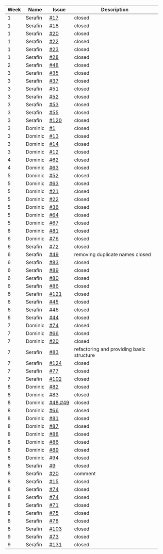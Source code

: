 | Week | Name     | Issue | Description                                     |
|------|----------|-------|-------------------------------------------------|
|1|Serafin|[#17](https://github.com/sopra-fs24-group-46/server/issues/17)|closed|
|1|Serafin|[#18](https://github.com/sopra-fs24-group-46/server/issues/18)|closed|
|1|Serafin|[#20](https://github.com/sopra-fs24-group-46/server/issues/20)|closed|
|1|Serafin|[#22](https://github.com/sopra-fs24-group-46/server/issues/22)|closed|
|1|Serafin|[#23](https://github.com/sopra-fs24-group-46/server/issues/23)|closed|
|1|Serafin|[#28](https://github.com/sopra-fs24-group-46/server/issues/28)|closed|
|2|Serafin|[#48](https://github.com/sopra-fs24-group-46/server/issues/48)|closed|
|3|Serafin|[#35](https://github.com/sopra-fs24-group-46/server/issues/35)|closed|
|3|Serafin|[#37](https://github.com/sopra-fs24-group-46/server/issues/37)|closed|
|3|Serafin|[#51](https://github.com/sopra-fs24-group-46/server/issues/51)|closed|
|3|Serafin|[#52](https://github.com/sopra-fs24-group-46/server/issues/52)|closed|
|3|Serafin|[#53](https://github.com/sopra-fs24-group-46/server/issues/53)|closed|
|3|Serafin|[#55](https://github.com/sopra-fs24-group-46/server/issues/55)|closed|
|3|Serafin|[#120](https://github.com/sopra-fs24-group-46/server/issues/120)|closed|
|3|Dominic|[#1](https://github.com/https://github.com/sopra-fs24-group-46/client/issues/1)|closed|
|3|Dominic|[#13](https://github.com/https://github.com/sopra-fs24-group-46/client/issues/13)|closed|
|3|Dominic|[#14](https://github.com/https://github.com/sopra-fs24-group-46/client/issues/14)|closed|
|3|Dominic|[#12](https://github.com/https://github.com/sopra-fs24-group-46/client/issues/12)|closed|
|4|Dominic|[#62](https://github.com/https://github.com/sopra-fs24-group-46/client/issues/62)|closed|
|4|Dominic|[#63](https://github.com/https://github.com/sopra-fs24-group-46/client/issues/63)|closed|
|5|Dominic|[#52](https://github.com/https://github.com/sopra-fs24-group-46/client/issues/52)|closed|
|5|Dominic|[#63](https://github.com/https://github.com/sopra-fs24-group-46/client/issues/63)|closed|
|5|Dominic|[#21](https://github.com/https://github.com/sopra-fs24-group-46/client/issues/21)|closed|
|5|Dominic|[#22](https://github.com/https://github.com/sopra-fs24-group-46/client/issues/22)|closed|
|5|Dominic|[#36](https://github.com/https://github.com/sopra-fs24-group-46/client/issues/36)|closed|
|5|Dominic|[#64](https://github.com/https://github.com/sopra-fs24-group-46/client/issues/64)|closed|
|5|Dominic|[#67](https://github.com/https://github.com/sopra-fs24-group-46/client/issues/67)|closed|
|6|Dominic|[#81](https://github.com/https://github.com/sopra-fs24-group-46/client/issues/81)|closed|
|6|Dominic|[#76](https://github.com/https://github.com/sopra-fs24-group-46/client/issues/76)|closed|
|6|Serafin|[#72](https://github.com/sopra-fs24-group-46/server/issues/72)|closed|
|6|Serafin|[#49](https://github.com/sopra-fs24-group-46/server/issues/49)|removing duplicate names closed|
|6|Serafin|[#83](https://github.com/sopra-fs24-group-46/server/issues/83)|closed|
|6|Serafin|[#89](https://github.com/sopra-fs24-group-46/server/issues/89)|closed|
|6|Serafin|[#80](https://github.com/sopra-fs24-group-46/server/issues/80)|closed|
|6|Serafin|[#86](https://github.com/sopra-fs24-group-46/server/issues/86)|closed|
|6|Serafin|[#121](https://github.com/sopra-fs24-group-46/server/issues/121)|closed|
|6|Serafin|[#45](https://github.com/sopra-fs24-group-46/client/issues/45)|closed|
|6|Serafin|[#46](https://github.com/sopra-fs24-group-46/client/issues/46)|closed|
|6|Serafin|[#44](https://github.com/sopra-fs24-group-46/client/issues/44)|closed|
|7|Dominic|[#74](https://github.com/https://github.com/sopra-fs24-group-46/client/issues/74)|closed|
|7|Dominic|[#66](https://github.com/https://github.com/sopra-fs24-group-46/client/issues/66)|closed|
|7|Dominic|[#20](https://github.com/https://github.com/sopra-fs24-group-46/client/issues/20)|closed|
|7|Serafin|[#83](https://github.com/sopra-fs24-group-46/client/issues/83)|refactoring and providing basic structure|
|7|Serafin|[#124](https://github.com/sopra-fs24-group-46/server/issues/124)|closed|
|7|Serafin|[#77](https://github.com/sopra-fs24-group-46/server/issues/77)|closed|
|7|Serafin|[#102](https://github.com/sopra-fs24-group-46/client/issues/102)|closed|
|8|Dominic|[#82](https://github.com/https://github.com/sopra-fs24-group-46/client/issues/82)|closed|
|8|Dominic|[#83](https://github.com/https://github.com/sopra-fs24-group-46/client/issues/83)|closed|
|8|Dominic|[#48](https://github.com/https://github.com/sopra-fs24-group-46/client/issues/49),[#49](https://github.com/https://github.com/sopra-fs24-group-46/client/issues/49)|closed|
|8|Dominic|[#66](https://github.com/https://github.com/sopra-fs24-group-46/client/issues/66)|closed|
|8|Dominic|[#81](https://github.com/https://github.com/sopra-fs24-group-46/client/issues/81)|closed|
|8|Dominic|[#87](https://github.com/https://github.com/sopra-fs24-group-46/client/issues/87)|closed|
|8|Dominic|[#88](https://github.com/https://github.com/sopra-fs24-group-46/client/issues/88)|closed|
|8|Dominic|[#86](https://github.com/https://github.com/sopra-fs24-group-46/client/issues/86)|closed|
|8|Dominic|[#89](https://github.com/https://github.com/sopra-fs24-group-46/client/issues/89)|closed|
|8|Dominic|[#94](https://github.com/https://github.com/sopra-fs24-group-46/client/issues/94)|closed|
|8|Serafin|[#9](https://github.com/sopra-fs24-group-46/server/issues/9)|closed|
|8|Serafin|[#20](https://github.com/sopra-fs24-group-46/client/issues/20)|comment| 
|8|Serafin|[#15](https://github.com/sopra-fs24-group-46/client/issues/15)|closed|
|8|Serafin|[#74](https://github.com/sopra-fs24-group-46/server/issues/74)|closed|
|8|Serafin|[#74](https://github.com/sopra-fs24-group-46/client/issues/74)|closed|
|8|Serafin|[#71](https://github.com/sopra-fs24-group-46/client/issues/71)|closed|
|8|Serafin|[#75](https://github.com/sopra-fs24-group-46/client/issues/75)|closed|
|8|Serafin|[#78](https://github.com/sopra-fs24-group-46/client/issues/78)|closed|
|8|Serafin|[#103](https://github.com/sopra-fs24-group-46/client/issues/103)|closed|
|9|Serafin|[#73](https://github.com/sopra-fs24-group-46/client/issues/73)|closed|
|9|Serafin|[#131](https://github.com/sopra-fs24-group-46/server/issues/131)|closed|

















